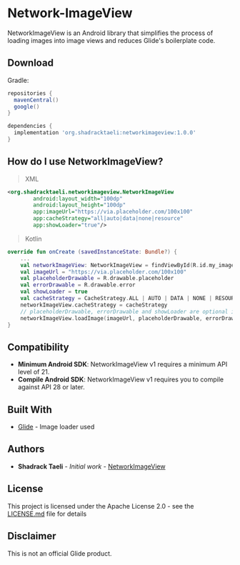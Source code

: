 # Network-ImageView

NetworkImageView is an Android library that simplifies the process of loading images into image views and reduces Glide's boilerplate code.

## Download

Gradle:

```gradle
repositories {
  mavenCentral()
  google()
}

dependencies {
  implementation 'org.shadracktaeli:networkimageview:1.0.0'
}
```

How do I use NetworkImageView?
-------------------

> XML

```xml
<org.shadracktaeli.networkimageview.NetworkImageView
        android:layout_width="100dp"
        android:layout_height="100dp"
        app:imageUrl="https://via.placeholder.com/100x100"
        app:cacheStrategy="all|auto|data|none|resource"
        app:showLoader="true"/>
```

> Kotlin

``` kotlin
override fun onCreate (savedInstanceState: Bundle?) {
    ...
    val networkImageView: NetworkImageView = findViewById(R.id.my_image_view)
    val imageUrl = "https://via.placeholder.com/100x100"
    val placeholderDrawable = R.drawable.placeholder
    val errorDrawable = R.drawable.error
    val showLoader = true
    val cacheStrategy = CacheStrategy.ALL | AUTO | DATA | NONE | RESOURCE
    networkImageView.cacheStrategy = cacheStrategy
    // placeholderDrawable, errorDrawable and showLoader are optional in Kotlin
    networkImageView.loadImage(imageUrl, placeholderDrawable, errorDrawable, showLoader)
}
```

Compatibility
-------------

 * **Minimum Android SDK**: NetworkImageView v1 requires a minimum API level of 21.
 * **Compile Android SDK**: NetworkImageView v1 requires you to compile against API 28 or later.

## Built With

* [Glide](https://bumptech.github.io/glide/) - Image loader used

## Authors

* **Shadrack Taeli** - *Initial work* - [NetworkImageView](https://github.com/shadracktaeli/Network-ImageView)

## License

This project is licensed under the Apache License 2.0 - see the [LICENSE.md](LICENSE.md) file for details

Disclaimer
---------
This is not an official Glide product.
